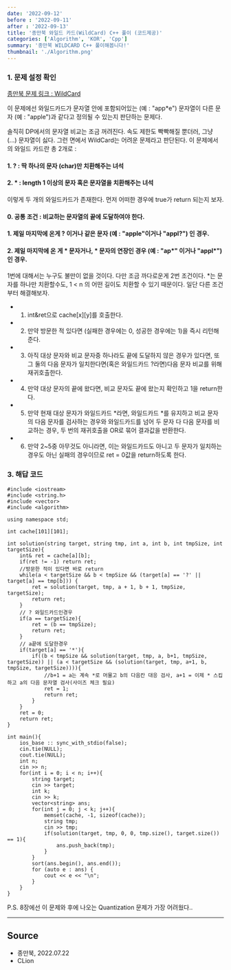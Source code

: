 ```yaml
---
date: '2022-09-12'
before : '2022-09-11'
after : '2022-09-13'
title: '종만북 와일드 카드(WildCard) C++ 풀이 (코드제공)'
categories: ['Algorithm', 'KOR', 'Cpp']
summary: '종만북 WILDCARD C++ 풀이해봅니다!'
thumbnail: './Algorithm.png'
---
```


### 1. 문제 설정 확인

[종만북 문제 링크 : WildCard](<https://algospot.com/judge/problem/read/WILDCARD>)


이 문제에선 와일드카드가 문자열 안에 포함되어있는 (예 : "app*e") 문자열이 다른 문자 (예 : "apple")과 같다고 정의될 수 있는지 판단하는 문제다.


솔직히 DP에서의 문자열 비교는 조금 꺼려진다. 속도 제한도 빡빡해질 뿐더러, 그냥 (...) 문자열이 싫다. 그런 면에서 WildCard는 어려운 문제라고 판단된다. 이 문제에서의 와일드 카드란 총 2개로 :


#### 1. ? : 딱 하나의 문자 (char)만 치환해주는 녀석
#### 2. * : length 1 이상의 문자 혹은 문자열을 치환해주는 녀석


이렇게 두 개의 와일드카드가 존재한다. 먼저 어떠한 경우에 true가 return 되는지 보자.


#### 0. 공통 조건 : 비교하는 문자열의 끝에 도달하여야 한다.
#### 1. 제일 마지막에 온게 ? 이거나 같은 문자 (예 : "apple"이거나 "appl?") 인 경우.
#### 2. 제일 마지막에 온 게 * 문자거나, * 문자의 연장인 경우 (예 : "ap*" 이거나 "appl*")인 경우.


1번에 대해서는 누구도 불만이 없을 것이다. 다만 조금 까다로운게 2번 조건이다. *는 문자를 하나만 치환할수도, 1 < n 의 어떤 길이도 치환할 수 있기 때문이다. 일단 다른 조건부터 해결해보자.


- 1. int&ret으로 cache[x][y]를 호출한다.
- 2. 만약 방문한 적 있다면 (실패한 경우에는 0, 성공한 경우에는 1)을 즉시 리턴해준다.
- 3. 아직 대상 문자와 비교 문자중 하나라도 끝에 도달하지 않은 경우가 있다면, 또 그 둘의 다음 문자가 일치한다면(혹은 와일드카드 ?라면)다음 문자 비교를 위해 재귀호출한다.
- 4. 만약 대상 문자의 끝에 왔다면, 비교 문자도 끝에 왔는지 확인하고 1을 return한다.
- 5. 만약 현재 대상 문자가 와일드카드 *라면, 와일드카드 *를 유지하고 비교 문자의 다음 문자를 검사하는 경우와 와일드카드를 넘어 두 문자 다 다음 문자를 비교하는 경우, 두 번의 재귀호출을 OR로 묶어 결과값을 반환한다.
- 6. 만약 2~5중 아무것도 아니라면, 이는 와일드카드도 아니고 두 문자가 일치하는 경우도 아닌 실패의 경우이므로 ret = 0값을 return하도록 한다.

### 3. 해답 코드

```
#include <iostream>
#include <string.h>
#include <vector>
#include <algorithm>

using namespace std;

int cache[101][101];

int solution(string target, string tmp, int a, int b, int tmpSize, int targetSize){
    int& ret = cache[a][b];
    if(ret != -1) return ret;
    //방문한 적이 있다면 바로 return
    while(a < targetSize && b < tmpSize && (target[a] == '?' || target[a] == tmp[b])) {
        ret = solution(target, tmp, a + 1, b + 1, tmpSize, targetSize);
        return ret;
    }
    // ? 와일드카드인경우
    if(a == targetSize){
        ret = (b == tmpSize);
        return ret;
    }
    // a끝에 도달한경우
    if(target[a] == '*'){
        if((b < tmpSize && solution(target, tmp, a, b+1, tmpSize, targetSize)) || (a < targetSize && (solution(target, tmp, a+1, b, tmpSize, targetSize)))){
            //b+1 = a는 계속 *로 머물고 b의 다음칸 대응 검사, a+1 = 이제 * 스킵하고 a의 다음 문자열 검사(사이즈 체크 필요)
            ret = 1;
            return ret;
        }
    }
    ret = 0;
    return ret;
}

int main(){
    ios_base :: sync_with_stdio(false);
    cin.tie(NULL);
    cout.tie(NULL);
    int n;
    cin >> n;
    for(int i = 0; i < n; i++){
        string target;
        cin >> target;
        int k;
        cin >> k;
        vector<string> ans;
        for(int j = 0; j < k; j++){
            memset(cache, -1, sizeof(cache));
            string tmp;
            cin >> tmp;
            if(solution(target, tmp, 0, 0, tmp.size(), target.size()) == 1){
                ans.push_back(tmp);
            }
        }
        sort(ans.begin(), ans.end());
        for (auto e : ans) {
            cout << e << "\n";
        }
    }
}

```
P.S. 8장에선 이 문제와 후에 나오는 Quantization 문제가 가장 어려웠다..

--- 

## Source

- 종만북, 2022.07.22
- CLion